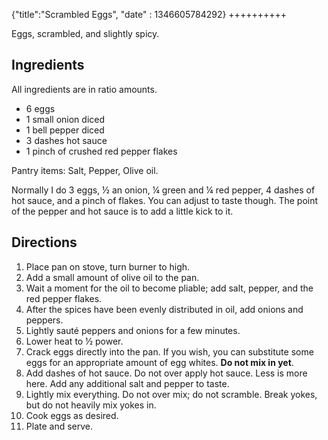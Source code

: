{"title":"Scrambled Eggs", "date" : 1346605784292}
++++++++++

Eggs, scrambled, and slightly spicy.

## Ingredients

All ingredients are in ratio amounts.

* 6 eggs
* 1 small onion diced
* 1 bell pepper diced
* 3 dashes hot sauce
* 1 pinch of crushed red pepper flakes

Pantry items: Salt, Pepper, Olive oil.

Normally I do 3 eggs, &frac12; an onion, &frac14; green and &frac14; red pepper, 4 dashes of hot sauce, and a pinch of flakes. You can adjust to taste though. The point of the pepper and hot sauce is to add a little kick to it.

## Directions

1. Place pan on stove, turn burner to high.
2. Add a small amount of olive oil to the pan.
3. Wait a moment for the oil to become pliable; add salt, pepper, and the red pepper flakes.
4. After the spices have been evenly distributed in oil, add onions and peppers.
5. Lightly sauté peppers and onions for a few minutes.
6. Lower heat to &frac12; power.
7. Crack eggs directly into the pan. If you wish, you can substitute some eggs for an appropriate amount of egg whites. **Do not mix in yet**.
9. Add dashes of hot sauce. Do not over apply hot sauce. Less is more here. Add any additional salt and pepper to taste.
10. Lightly mix everything. Do not over mix; do not scramble. Break yokes, but do not heavily mix yokes in.
11. Cook eggs as desired.
12. Plate and serve.